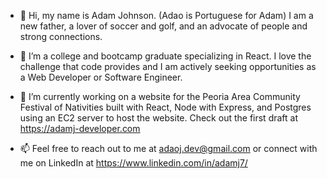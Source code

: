- 👋 Hi, my name is Adam Johnson. (Adao is Portuguese for Adam) I am a new father, a lover of soccer and golf, and an advocate of people and strong connections.

- 👀 I’m a college and bootcamp graduate specializing in React. I love the challenge that code provides and I am actively seeking opportunities as a Web Developer or Software Engineer.

- 🌱 I’m currently working on a website for the Peoria Area Community Festival of Nativities built with React, Node with Express, and Postgres using an EC2 server to host the website. Check out the first draft at https://adamj-developer.com

- 📫 Feel free to reach out to me at adaoj.dev@gmail.com or connect with me on LinkedIn at https://www.linkedin.com/in/adamj7/

